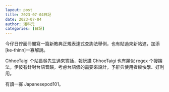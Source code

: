 ```yaml
---
layout: post
title: 2023-07-04日記
date: 2023-07-04
author: 潘科元
categories: [日記]
---
```


今仔日佇面冊閣寫一篇新教典正規表達式查詢法舉例，也有貼過來新站遮，加添\[ke-thinn\]一寡解說。

ChhoeTaigi 个站長吳先生過來寄話，報阮講 ChhoeTaigi 也有類似 regex 个搜揣法，伊彼有針對台語音韻，考慮台語儂的需要來設計，予辭典使用者較快學、好利用。

有讀一寡 Japanesepod101。
